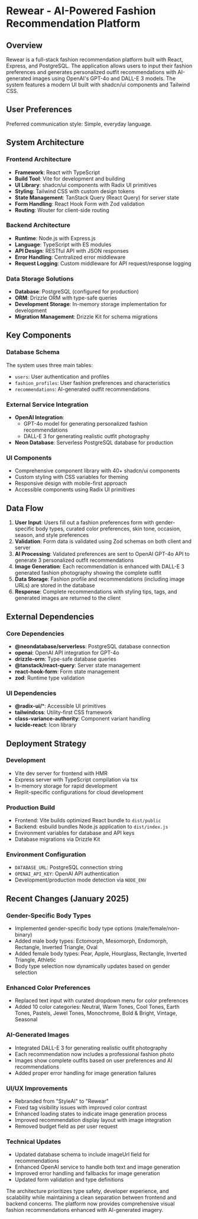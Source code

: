 # Rewear - AI-Powered Fashion Recommendation Platform

## Overview

Rewear is a full-stack fashion recommendation platform built with React, Express, and PostgreSQL. The application allows users to input their fashion preferences and generates personalized outfit recommendations with AI-generated images using OpenAI's GPT-4o and DALL-E 3 models. The system features a modern UI built with shadcn/ui components and Tailwind CSS.

## User Preferences

Preferred communication style: Simple, everyday language.

## System Architecture

### Frontend Architecture
- **Framework**: React with TypeScript
- **Build Tool**: Vite for development and building
- **UI Library**: shadcn/ui components with Radix UI primitives
- **Styling**: Tailwind CSS with custom design tokens
- **State Management**: TanStack Query (React Query) for server state
- **Form Handling**: React Hook Form with Zod validation
- **Routing**: Wouter for client-side routing

### Backend Architecture
- **Runtime**: Node.js with Express.js
- **Language**: TypeScript with ES modules
- **API Design**: RESTful API with JSON responses
- **Error Handling**: Centralized error middleware
- **Request Logging**: Custom middleware for API request/response logging

### Data Storage Solutions
- **Database**: PostgreSQL (configured for production)
- **ORM**: Drizzle ORM with type-safe queries
- **Development Storage**: In-memory storage implementation for development
- **Migration Management**: Drizzle Kit for schema migrations

## Key Components

### Database Schema
The system uses three main tables:
- `users`: User authentication and profiles
- `fashion_profiles`: User fashion preferences and characteristics
- `recommendations`: AI-generated outfit recommendations

### External Service Integration
- **OpenAI Integration**: 
  - GPT-4o model for generating personalized fashion recommendations
  - DALL-E 3 for generating realistic outfit photography
- **Neon Database**: Serverless PostgreSQL database for production

### UI Components
- Comprehensive component library with 40+ shadcn/ui components
- Custom styling with CSS variables for theming
- Responsive design with mobile-first approach
- Accessible components using Radix UI primitives

## Data Flow

1. **User Input**: Users fill out a fashion preferences form with gender-specific body types, curated color preferences, skin tone, occasion, season, and style preferences
2. **Validation**: Form data is validated using Zod schemas on both client and server
3. **AI Processing**: Validated preferences are sent to OpenAI GPT-4o API to generate 3 personalized outfit recommendations
4. **Image Generation**: Each recommendation is enhanced with DALL-E 3 generated fashion photography showing the complete outfit
5. **Data Storage**: Fashion profile and recommendations (including image URLs) are stored in the database
6. **Response**: Complete recommendations with styling tips, tags, and generated images are returned to the client

## External Dependencies

### Core Dependencies
- **@neondatabase/serverless**: PostgreSQL database connection
- **openai**: OpenAI API integration for GPT-4o
- **drizzle-orm**: Type-safe database queries
- **@tanstack/react-query**: Server state management
- **react-hook-form**: Form state management
- **zod**: Runtime type validation

### UI Dependencies
- **@radix-ui/***: Accessible UI primitives
- **tailwindcss**: Utility-first CSS framework
- **class-variance-authority**: Component variant handling
- **lucide-react**: Icon library

## Deployment Strategy

### Development
- Vite dev server for frontend with HMR
- Express server with TypeScript compilation via tsx
- In-memory storage for rapid development
- Replit-specific configurations for cloud development

### Production Build
- Frontend: Vite builds optimized React bundle to `dist/public`
- Backend: esbuild bundles Node.js application to `dist/index.js`
- Environment variables for database and API keys
- Database migrations via Drizzle Kit

### Environment Configuration
- `DATABASE_URL`: PostgreSQL connection string
- `OPENAI_API_KEY`: OpenAI API authentication
- Development/production mode detection via `NODE_ENV`

## Recent Changes (January 2025)

### Gender-Specific Body Types
- Implemented gender-specific body type options (male/female/non-binary)
- Added male body types: Ectomorph, Mesomorph, Endomorph, Rectangle, Inverted Triangle, Oval
- Added female body types: Pear, Apple, Hourglass, Rectangle, Inverted Triangle, Athletic
- Body type selection now dynamically updates based on gender selection

### Enhanced Color Preferences
- Replaced text input with curated dropdown menu for color preferences
- Added 10 color categories: Neutral, Warm Tones, Cool Tones, Earth Tones, Pastels, Jewel Tones, Monochrome, Bold & Bright, Vintage, Seasonal

### AI-Generated Images
- Integrated DALL-E 3 for generating realistic outfit photography
- Each recommendation now includes a professional fashion photo
- Images show complete outfits based on user preferences and AI recommendations
- Added proper error handling for image generation failures

### UI/UX Improvements
- Rebranded from "StyleAI" to "Rewear"
- Fixed tag visibility issues with improved color contrast
- Enhanced loading states to indicate image generation process
- Improved recommendation display layout with image integration
- Removed budget field as per user request

### Technical Updates
- Updated database schema to include imageUrl field for recommendations
- Enhanced OpenAI service to handle both text and image generation
- Improved error handling and fallbacks for image generation
- Updated form validation and type definitions

The architecture prioritizes type safety, developer experience, and scalability while maintaining a clean separation between frontend and backend concerns. The platform now provides comprehensive visual fashion recommendations enhanced with AI-generated imagery.